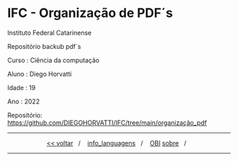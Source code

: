 # IFC - Organização de PDF´s
Instituto Federal Catarinense

Repositório backub pdf´s

Curso    : Ciência da computação

Aluno    : Diego Horvatti

Idade    : 19

Ano      : 2022

Repositório: https://github.com/DIEGOHORVATTI/IFC/tree/main/organização_pdf


<hr />
<div align="center">
  <span>
    <a href="https://github.com/DIEGOHORVATTI/IFC"><<&nbsp;voltar</a>
  </span>
  <span>&nbsp;&nbsp;/&nbsp;&nbsp;&nbsp;</span>
  <span>
    <a href="../info_languagens">info_languagens</a>
    </span>
  <span>&nbsp;&nbsp;/&nbsp;&nbsp;&nbsp;</span>
  <span>
   <a href="../OBI">OBI</a>
  </span>
   <a href="https://github.com/DIEGOHORVATTI">sobre</a>
  </span>
  <span>&nbsp;&nbsp;/&nbsp;&nbsp;&nbsp;</span>
</div>
<hr />